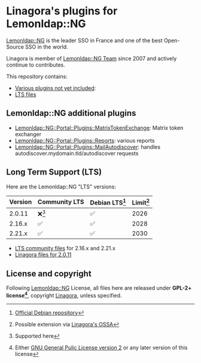 # Linagora's plugins for Lemonldap::NG

[Lemonldap::NG](https://lemonldap-ng.org/) is the leader SSO in France and one of the best Open-Source SSO in the world.

Linagora is member of [Lemonldap::NG Team](https://gitlab.ow2.org/lemonldap-ng/lemonldap-ng/-/project_members) since 2007 and actively continue to contributes.

This repository contains:
- [Various plugins not yet included](#lemonldapng-additional-plugins):
- [LTS files](#long-term-support-lts)

## Lemonldap::NG additional plugins

  - [Lemonldap::NG::Portal::Plugins::MatrixTokenExchange](plugins/matrix): Matrix token exchanger
  - [Lemonldap::NG::Portal::Plugins::Reports](plugins/reports): various reports
  - [Lemonldap::NG::Portal::Plugins::MailAutodiscover](plugins/mail-autodiscover): handles autodiscover.mydomain.tld/autodiscover requests

## Long Term Support (LTS)

Here are the Lemonldap::NG "LTS" versions:

| Version | Community LTS | Debian LTS[^1] | Limit[^2] |
| ------- | ------------- | -------------- | --------- |
|  2.0.11 |      ❌[^3]   |       ✅       |    2026   |
|  2.16.x |      ✅       |       ✅       |    2028   |
|  2.21.x |      ✅       |       ✅       |    2030   |


- [LTS community files](https://gitlab.ow2.org/lemonldap-ng/lemonldap-ng/-/releases) for 2.16.x and 2.21.x
- [Linagora files for 2.0.11](./v2.0.11)

## License and copyright

Following [Lemonldap::NG](https://lemonldap-ng.org/) License, all files here
are released under **GPL-2+ license[^4]**, copyright
[Linagora](https://linagora.com/), unless specified.

[^1]: [Official Debian repository](https://tracker.debian.org/pkg/lemonldap-ng)
[^2]: Possible extension via [Linagora's OSSA](https://linagora.com/ossa)
[^3]: Supported here
[^4]: Either [GNU General Pulic License version 2](https://www.gnu.org/licenses/old-licenses/gpl-2.0.html) or any later version of this license
